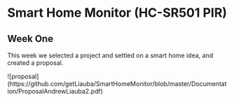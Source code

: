 # Smart Home Monitor (HC-SR501 PIR)


<h2> Week One </h2>

<p> This week we selected a project and settled on a smart home idea, and created a proposal. </p> 
![proposal](https://github.com/getLiauba/SmartHomeMonitor/blob/master/Documentation/ProposalAndrewLiauba2.pdf)
